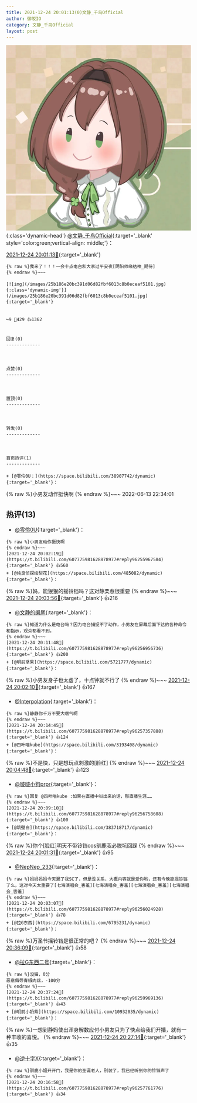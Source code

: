 ```yaml
---
title: 2021-12-24 20:01:13(0)文静_千鸟Official
author: 御坂IO
category: 文静_千鸟Official
layout: post
---
```


![img](/images/ac7482ed1b9a7f203dc68c0c4a77c488a27b108a.jpg){:class='dynamic-head'}
[@文静_千鸟Official](https://space.bilibili.com/667526012/dynamic){:target='_blank' style='color:green;vertical-align: middle;'}：

[2021-12-24 20:01:13🔗](https://t.bilibili.com/607775981628878977){:target='_blank'}

~~~
{% raw %}我来了！！！一会十点电台和大家过平安夜[阴阳师缘结神_期待]
{% endraw %}~~~

[![img](/images/25b186e20bc391d06d82fbf6013c8b0eceaf5101.jpg){:class='dynamic-img'}](/images/25b186e20bc391d06d82fbf6013c8b0eceaf5101.jpg){:target='_blank'}


↪️9 💬429 👍1362


回复(0)
-------------



点赞(0)
-------------



置顶(0)
-------------



转发(0)
-------------



首页热评(1)
-------------

+ [@零伶0U：](https://space.bilibili.com/38907742/dynamic){:target='_blank'}：
~~~
{% raw %}小男友动作挺快啊
{% endraw %}~~~
2022-06-13 22:34:01


热评(13)
-------------

+ [@零伶0U](https://space.bilibili.com/38907742/dynamic){:target='_blank'}：
~~~
{% raw %}小男友动作挺快啊
{% endraw %}~~~
[2021-12-24 20:02:19🔗](https://t.bilibili.com/607775981628878977#reply96255967584){:target='_blank'} 👍560
+ [@纯良侦探绘梨花](https://space.bilibili.com/485082/dynamic){:target='_blank'}：
~~~
{% raw %}妈，能狠狠的摇铃铛吗？这对静栗惹很重要
{% endraw %}~~~
[2021-12-24 20:03:56🔗](https://t.bilibili.com/607775981628878977#reply96256137104){:target='_blank'} 👍216
+ [@文静的阑尾](https://space.bilibili.com/41149486/dynamic){:target='_blank'}：
~~~
{% raw %}知道为什么是电台吗？因为电台捕捉不了动作，小男友在屏幕后面下达的各种命令和指示，观众都看不到。
{% endraw %}~~~
[2021-12-24 20:11:48🔗](https://t.bilibili.com/607775981628878977#reply96256956736){:target='_blank'} 👍200
+ [@明前坚果](https://space.bilibili.com/5721777/dynamic){:target='_blank'}：
~~~
{% raw %}小男友身子也太虚了，十点钟就不行了
{% endraw %}~~~
[2021-12-24 20:02:10🔗](https://t.bilibili.com/607775981628878977#reply96255961136){:target='_blank'} 👍167
+ [@Interpolation](https://space.bilibili.com/11767805/dynamic){:target='_blank'}：
~~~
{% raw %}静静你千万不要大喘气啊
{% endraw %}~~~
[2021-12-24 20:14:45🔗](https://t.bilibili.com/607775981628878977#reply96257357888){:target='_blank'} 👍124
+ [@四叶喵kube](https://space.bilibili.com/3193408/dynamic){:target='_blank'}：
~~~
{% raw %}不是快，只是想玩点刺激的[脸红]
{% endraw %}~~~
[2021-12-24 20:04:48🔗](https://t.bilibili.com/607775981628878977#reply96256332944){:target='_blank'} 👍123
+ [@啵啵小狗prpr](https://space.bilibili.com/255557994/dynamic){:target='_blank'}：
~~~
{% raw %}回复 @四叶喵kube :如果在直播中叫出来的话，那直播生涯……
{% endraw %}~~~
[2021-12-24 20:09:10🔗](https://t.bilibili.com/607775981628878977#reply96256758608){:target='_blank'} 👍100
+ [@筑壁白](https://space.bilibili.com/383718717/dynamic){:target='_blank'}：
~~~
{% raw %}你个[脸红]明天不带铃铛cos驯鹿我必脱坑回踩
{% endraw %}~~~
[2021-12-24 20:01:31🔗](https://t.bilibili.com/607775981628878977#reply96255935872){:target='_blank'} 👍95
+ [@NepNep_233](https://space.bilibili.com/43911/dynamic){:target='_blank'}：
~~~
{% raw %}妈妈妈妈今天漏了我SC了，但是没关系，大概内容就是爱你哟，还有今晚能摇铃铛了么，这对今天太重要了[七海演唱会_害羞][七海演唱会_害羞][七海演唱会_害羞][七海演唱会_害羞]
{% endraw %}~~~
[2021-12-24 20:03:07🔗](https://t.bilibili.com/607775981628878977#reply96256024928){:target='_blank'} 👍78
+ [@拉G东西](https://space.bilibili.com/6795231/dynamic){:target='_blank'}：
~~~
{% raw %}万圣节摇铃铛是很正常的吧？
{% endraw %}~~~
[2021-12-24 20:36:09🔗](https://t.bilibili.com/607775981628878977#reply96259923936){:target='_blank'} 👍58
+ [@拉G东西二号](https://space.bilibili.com/1191659016/dynamic){:target='_blank'}：
~~~
{% raw %}没猫，0分
恶意侮辱青椒肉丝，-100分
{% endraw %}~~~
[2021-12-24 20:37:24🔗](https://t.bilibili.com/607775981628878977#reply96259969136){:target='_blank'} 👍43
+ [@明前小奶紫](https://space.bilibili.com/10932035/dynamic){:target='_blank'}：
~~~
{% raw %}一想到静妈使出浑身解数应付小男友只为了快点给我们开播，就有一种丰收的喜悦。
{% endraw %}~~~
[2021-12-24 20:27:14🔗](https://t.bilibili.com/607775981628878977#reply96258787664){:target='_blank'} 👍35
+ [@逆十字X](https://space.bilibili.com/156565726/dynamic){:target='_blank'}：
~~~
{% raw %}驯鹿小姐开开门，我是你的圣诞老人，别装了，我已经听到你的铃铛声了
{% endraw %}~~~
[2021-12-24 20:16:58🔗](https://t.bilibili.com/607775981628878977#reply96257761776){:target='_blank'} 👍34


